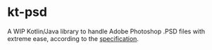 # kt-psd
A WIP Kotlin/Java library to handle Adobe Photoshop .PSD files with extreme ease, according to the [specification](https://www.adobe.com/devnet-apps/photoshop/fileformatashtml/).